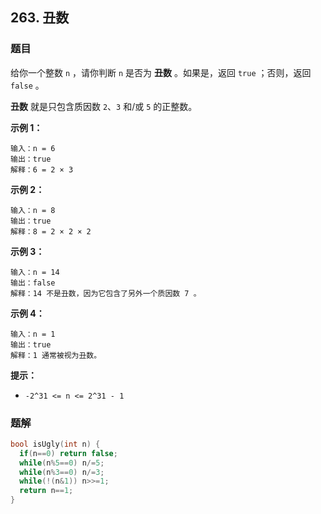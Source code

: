 ## 263. 丑数

### 题目

给你一个整数 `n` ，请你判断 `n` 是否为 **丑数** 。如果是，返回 `true` ；否则，返回 `false` 。

**丑数** 就是只包含质因数 `2`、`3` 和/或 `5` 的正整数。

**示例 1：**

```
输入：n = 6
输出：true
解释：6 = 2 × 3
```

**示例 2：**

```
输入：n = 8
输出：true
解释：8 = 2 × 2 × 2
```

**示例 3：**

```
输入：n = 14
输出：false
解释：14 不是丑数，因为它包含了另外一个质因数 7 。
```

**示例 4：**

```
输入：n = 1
输出：true
解释：1 通常被视为丑数。
```

**提示：**

- `-2^31 <= n <= 2^31 - 1`

### 题解

```cpp
bool isUgly(int n) {
  if(n==0) return false;
  while(n%5==0) n/=5;
  while(n%3==0) n/=3;
  while(!(n&1)) n>>=1;
  return n==1;
}
```